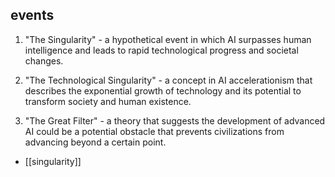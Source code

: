 ## events
1. "The Singularity" - a hypothetical event in which AI surpasses human intelligence and leads to rapid technological progress and societal changes.

2. "The Technological Singularity" - a concept in AI accelerationism that describes the exponential growth of technology and its potential to transform society and human existence.

3. "The Great Filter" - a theory that suggests the development of advanced AI could be a potential obstacle that prevents civilizations from advancing beyond a certain point.


- [[singularity]]